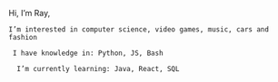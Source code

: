 Hi, I’m Ray,

    I’m interested in computer science, video games, music, cars and fashion
    
     I have knowledge in: Python, JS, Bash
     
      I’m currently learning: Java, React, SQL
      
